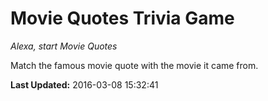 # Movie Quotes Trivia Game
*Alexa, start Movie Quotes*

Match the famous movie quote with the movie it came from.

**Last Updated:** 2016-03-08 15:32:41
